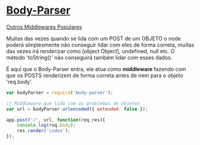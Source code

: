 # [Body-Parser](https://www.npmjs.com/package/body-parser)

[Outros Middlewares Populares](https://github.com/azat-co/cheatsheets/tree/master/express4#connect-middleware)<br>

Muitas das vezes quando se lida com um POST de um OBJETO o node poderá simplesmente não conseguir lidar com eles de forma correta, muitas das vezes irá renderizar como [object Object], undefined, null etc. O método 'toString()' não conseguirá também lidar com esses dados.<br>

É aqui que o Body-Parser entra, ele atua como **middleware** fazendo com que os POSTS renderizem de forma correta antes de irem para o objeto 'req.body'.

```javascript
var bodyParser = require('body-parser');

// Middleware que lida com os problemas de objetos
var url = bodyParser.urlencoded({ extended: false });

app.post('/', url, function(req,res){
	console.log(req.body);
	res.render('index');
});
```